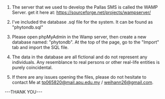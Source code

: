 1. The server that we used to develop the Pallas SMS is called the WAMP Server. 
get it here at:
https://sourceforge.net/projects/wampserver/

2. I've included the database .sql file for the system. It can be found as
"phytondb.sql"

3. Please open phpMyAdmin in the Wamp server, then create a new database named:
"phytondb". At the top of the page, go to the "Import" tab and import the 
SQL file.

4. The data in the database are all fictional and do not represent any individuals.
Any resemblance to real persons or other real-life entities is purely coincidental.

5. If there are any issues opening the files, please do not hesitate to contact
Me at tp065820@mail.apu.edu.my / weihann26@gmail.com.

---THANK YOU---
